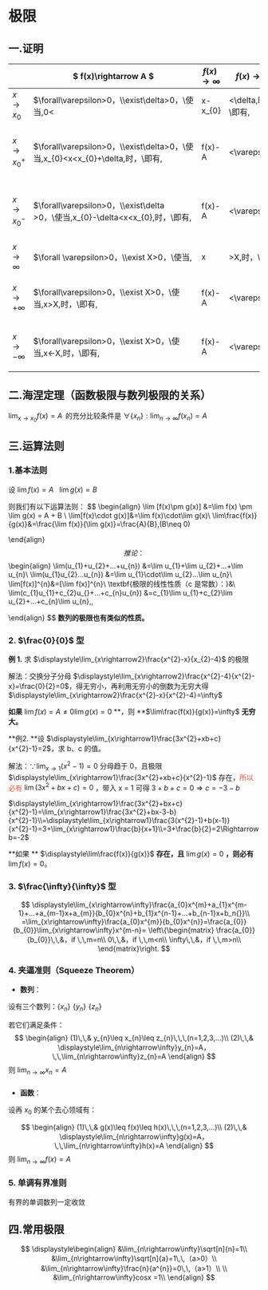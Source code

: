 # 极限

##  一.证明


|| $ f(x)\rightarrow A $ |$f(x)\rightarrow \infty$|$f(x)\rightarrow  +\infty$|$f(x)\rightarrow -\infty$|
|----|----|----|----|----|
|$x \rightarrow x_{0}$|$\forall\varepsilon>0，\\\exist\delta>0，\\使当\,0<|x-x_{0}|<\delta\,时，\\即有\,|f(x)-A|<\varepsilon.$|$\forall M>0，\\\exist \delta>0，\\使当\,0<|x-x_{0}|<\delta，\\即有\,|f(x)|>M.$|$\forall M>0，\\\exist\delta>0，\\使当\,0<|x-x_{0}|<\delta\,时，\\即有\,f(x)>M.$|$\forall M>0，\\\exist \delta>0，\\使当\,0<|x-x_{0}|<\delta\,时，\\即有\,f(x)<-M.$|
|$x \rightarrow x_{0}^{+}$|$\forall\varepsilon>0，\\\exist\delta>0，\\使当\,x_{0}<x<x_{0}+\delta\,时，\\即有\,|f(x)-A|<\varepsilon.$|$\forall M>0，\\\exist\delta >0，\\使当\,x_{0}<x<x_{0}+\delta\,时，\\即有\,|f(x)|>M.$|$\forall M>0，\\\exist\delta>0，\\使当\,x_{0}<x<x+x_{0}\,时，\\即有\,f(x)>M.$|$\forall M>0，\\\exist\delta >0，\\使当\,x_{0}<x<x_{0}+\delta\,时，\\即有\,f(x)<-M.$|
|$x \rightarrow x_{0}^{-}$|$\forall\varepsilon>0，\\\exist\delta >0，\\使当\,x_{0}-\delta<x<x_{0}\,时，\\即有\,|f(x)-A|<\varepsilon.$|$\forall M>0，\\\exist\delta >0，\\使当\, x_{0}-\delta<x<x_{0}\,时，\\即有\,|f(x)|>M.$|$\forall M>0，\,\\\exist\,\delta > 0，\\使当\,x_{0}-\delta<x<x_{0}\,时，\\即有\,f(x)>M.$|$\forall M>0，\\\exist\delta>0，\\使当\,x_{0}-\delta<x<x_{0}\,时，\\即有\,f(x)<-M.$|
|$x \rightarrow \infty$|$\forall \varepsilon>0，\\\exist X>0，\\使当\,|x|>X\,时，\\即有\,|f(x)-A|<\varepsilon.$|$\forall M>0，\\\exist X>0，\\使当\,|x|>X\,时，\\即有\,|f(x)|>M\,.$|$\forall M>0，\\\exist X>0，\\使当\,|x|>X时，\\即有\,f(x)>M.$|$\forall M>0，\\\exist X>0，\\使当\,|x|>X\,时，\\即有\,f(x)<-M.$|
|$x \rightarrow +\infty$|$\forall\varepsilon>0，\\\exist X>0，\\使当\,x>X\,时，\\即有\,|f(x)-A|<\varepsilon.$|$\forall M>0，\\\exist X>0，\\使当\,x>X\,时，\\即有|f(x)|>M.$|$\forall M>0，\\\exist X>0，\\使当\,x>X\,时，\\即有\,f(x)>M.$|$\forall M>0，\\\exist X>0，\\使当\,x>X\,时，\\即有\,f(x)<-M.$|
|$x \rightarrow -\infty$|$\forall\varepsilon>0，\\\exist X>0，\\使当\,x<-X\,时，\\即有\,|f(x)-A|<\varepsilon.$|$\forall M>0，\\\exist X>0，\\使\,当x<-X\,时，\\即有\,|f(x)|>M.$|$\forall M>0，\\\exist X>0，\\使当\,x<-X\,时，\\即有\,f(x)>M.$|$\forall M>0，\\\exist X>0，\\使当\,x<-X\,时，\\即有\,f(x)<-M.$|







## 二.海涅定理（函数极限与数列极限的关系）



$\displaystyle\lim_{x\rightarrow x_{0}}f(x)=A\,$ 的充分比较条件是  $\displaystyle\forall\{x_{n}\}:\lim_{n\rightarrow\infty}f(x_{n})=A$







##  三.运算法则



### 1.基本法则

设 $\displaystyle\lim f(x)=A\,\,\,\,\,\lim g(x)=B$

则我们有以下运算法则：
$$
\begin{align}
\lim [f(x)\pm g(x)] &=\lim f(x) \pm \lim g(x) = A + B \\
\lim[f(x)\cdot g(x)]&=\lim f(x)\cdot\lim g(x)\\
\lim\frac{f(x)}{g(x)}&=\frac{\lim f(x)}{\lim g(x)}=\frac{A}{B}\,(B\neq 0)

\end{align}
$$
推论：
$$
\begin{align}
\lim(u_{1}+u_{2}+…+u_{n}) &=\lim u_{1}+\lim u_{2}+…+\lim u_{n}\\
\lim(u_{1}u_{2}…u_{n}) &=\lim u_{1}\cdot\lim u_{2}…\lim u_{n}\\
\lim[f(x)]^{n}&=[\lim f(x)]^{n}\\
\textbf{极限的线性性质（c 是常数）：}&\\
\lim(c_{1}u_{1}+c_{2}u_{}+...+c_{n}u_{n}) &=c_{1}\lim u_{1}+c_{2}\lim u_{2}+...+c_{n}\lim u_{n}\,\,

\end{align}
$$
**数列的极限也有类似的性质。**





### 2.  $\frac{0}{0}$ 型

**例 1.** 求 $\displaystyle\lim_{x\rightarrow2}\frac{x^{2}-x}{x_{2}-4}$ 的极限

解法：交换分子分母 $\displaystyle\lim_{x\rightarrow2}\frac{x^{2}-4}{x^{2}-x}=\frac{0}{2}=0$，得无穷小，再利用无穷小的倒数为无穷大得$\displaystyle\lim_{x\rightarrow2}\frac{x^{2}-x}{x^{2}-4}=\infty$   

**如果** $\lim f(x)=A\neq 0 \lim g(x)=0$ **，则 **$\lim\frac{f(x)}{g(x)}=\infty$ **无穷大。**

**例2. **设 $\displaystyle\lim_{x\rightarrow1}\frac{3x^{2}+xb+c}{x^{2}-1}=2$，求 b、c 的值。

解法：$\because\displaystyle\lim_{x\rightarrow1}(x^{2}-1)=0$ 分母趋于 0，且极限 $\displaystyle\lim_{x\rightarrow1}\frac{3x^{2}+xb+c}{x^{2}-1}$ 存在，<font color=#fc4c2f>所以必有</font> $\displaystyle\lim(3x^{2}+bx+c)=0$ ，带入 x = 1 可得 $3+b+c=0 \Rightarrow c=-3-b$

 $\displaystyle\lim_{x\rightarrow1}\frac{3x^{2}+bx+c}{x^{2}-1}=\lim_{x\rightarrow1}\frac{3x^{2}+bx-3-b}{x^{2}-1}\\=\displaystyle\lim_{x\rightarrow1}\frac{3(x^{2}-1)+b(x-1)}{x^{2}-1}=3+\lim_{x\rightarrow1}\frac{b}{x+1}\\=3+\frac{b}{2}=2\Rightarrow b=-2$ 

**如果 ** $\displaystyle\lim\frac{f(x)}{g(x)}$ **存在，且** $\lim g(x) = 0$ **，则必有** $\lim f(x)=0$。






### 3.  $\frac{\infty}{\infty}$ 型


$$
\displaystyle\lim_{x\rightarrow\infty}\frac{a_{0}x^{m}+a_{1}x^{m-1}+...+a_{m-1}x+a_{m}}{b_{0}x^{n}+b_{1}x^{n-1}+...+b_{n-1}x+b_n{}}\\
=\lim_{x\rightarrow\infty}\frac{a_{0}x^{m}}{b_{0}x^{n}}=\frac{a_{0}}{b_{0}}\lim_{x\rightarrow\infty}x^{m-n}=
\left\{\begin{matrix}
\frac{a_{0}}{b_{0}}\,\,&，if \,\,m=n\\
0\,\,&，if \,\,m<n\\
\infty\,\,&，if \,\,m>n\\
\end{matrix}\right.
$$





### 4. 夹逼准则（Squeeze Theorem）

* **数列**：

设有三个数列：$\{x_{n}\}\,\,\{y_{n}\}\,\,\{z_{n}\}$

若它们满足条件：
$$
\begin{align}
(1)\,\,& y_{n}\leq x_{n}\leq z_{n}\,\,\,(n=1,2,3,...)\\
(2)\,\,& \displaystyle\lim_{n\rightarrow\infty}y_{n}=A，\,\,\lim_{n\rightarrow\infty}z_{n}=A
\end{align}
$$
则   $\displaystyle\lim_{n\rightarrow\infty}x_{n}=A$

##### 

* **函数**：

设再 $x_{0}$ 的某个去心领域有：

$$
\begin{align}
(1)\,\,& g(x)\leq f(x)\leq h(x)\,\,\,(n=1,2,3,...)\\
(2)\,\,& \displaystyle\lim_{n\rightarrow\infty}g(x)=A，\,\,\lim_{n\rightarrow\infty}h(x)=A
\end{align}
$$
则   $\displaystyle\lim_{n\rightarrow\infty}f(x)=A$





### 5. 单调有界准则

有界的单调数列一定收敛



## 四.常用极限

$$
\displaystyle\begin{align}
&\lim_{n\rightarrow\infty}\sqrt[n]{n}=1\\
&\lim_{n\rightarrow\infty}\sqrt[n]{a}=1\,\,（a>0）\\
&\lim_{n\rightarrow\infty}\frac{n}{a^{n}}=0\,\,（a>1）\\
\\
&\lim_{n\rightarrow\infty}cosx =1\\
\end{align}
$$

